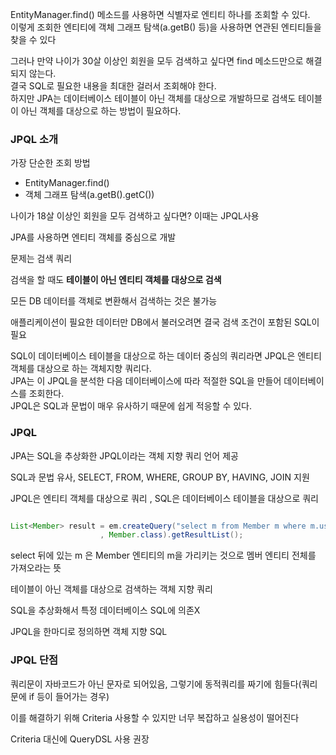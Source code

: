 EntityManager.find() 메소드를 사용하면 식별자로 엔티티 하나를 조회할 수 있다. <br/>
이렇게 조회한 엔티티에 객체 그래프 탐색(a.getB() 등)을 사용하면 연관된 엔티티들을 찾을 수 있다 <br/>

그러나 만약 나이가 30살 이상인 회원을 모두 검색하고 싶다면 find 메소드만으로 해결되지 않는다. <br/>
결국 SQL로 필요한 내용을 최대한 걸러서 조회해야 한다. <br/>
하지만 JPA는 데이터베이스 테이블이 아닌 객체를 대상으로 개발하므로 검색도 테이블이 아닌 객체를 대상으로 하는 방법이 필요하다. <br/>


### JPQL 소개

가장 단순한 조회 방법
* EntityManager.find() 
* 객체 그래프 탐색(a.getB().getC()) 

나이가 18살 이상인 회원을 모두 검색하고 싶다면? 이때는 JPQL사용

JPA를 사용하면 엔티티 객체를 중심으로 개발

문제는 검색 쿼리

검색을 할 때도 **테이블이 아닌 엔티티 객체를 대상으로 검색**

모든 DB 데이터를 객체로 변환해서 검색하는 것은 불가능

애플리케이션이 필요한 데이터만 DB에서 불러오려면 결국 검색 조건이 포함된 SQL이 필요

SQL이 데이터베이스 테이블을 대상으로 하는 데이터 중심의 쿼리라면 JPQL은 엔티티 객체를 대상으로 하는 객체지향 쿼리다. <br/>
JPA는 이 JPQL을 분석한 다음 데이터베이스에 따라 적절한 SQL을 만들어 데이터베이스를 조회한다. <br/>
JPQL은 SQL과 문법이 매우 유사하기 때문에 쉽게 적응할 수 있다. <br/>

### JPQL

JPA는 SQL을 추상화한 JPQL이라는 객체 지향 쿼리 언어 제공

SQL과 문법 유사, SELECT, FROM, WHERE, GROUP BY, HAVING, JOIN 지원

JPQL은 엔티티 객체를 대상으로 쿼리 , SQL은 데이터베이스 테이블을 대상으로 쿼리

```java

List<Member> result = em.createQuery("select m from Member m where m.username like '%kim%'"
                    , Member.class).getResultList();

```
select 뒤에 있는 m 은 Member 엔티티의 m을 가리키는 것으로 멤버 엔티티 전체를 가져오라는 뜻

테이블이 아닌 객체를 대상으로 검색하는 객체 지향 쿼리

SQL을 추상화해서 특정 데이터베이스 SQL에 의존X 

JPQL을 한마디로 정의하면 객체 지향 SQL

### JPQL 단점

쿼리문이 자바코드가 아닌 문자로 되어있음, 그렇기에 동적쿼리를 짜기에 힘들다(쿼리문에 if 등이 들어가는 경우)

이를 해결하기 위해 Criteria 사용할 수 있지만 너무 복잡하고 실용성이 떨어진다

Criteria 대신에 QueryDSL 사용 권장




